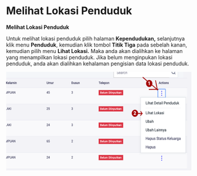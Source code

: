 # Melihat Lokasi Penduduk

**Melihat Lokasi Penduduk**

Untuk melihat lokasi penduduk pilih halaman **Kependudukan,** selanjutnya klik menu **Penduduk**, kemudian klik tombol **Titik Tiga** pada sebelah kanan, kemudian pilih menu **Lihat Lokasi.** Maka anda akan dialihkan ke halaman yang menampilkan lokasi penduduk. Jika belum menginpukan lokasi penduduk, anda akan dialihkan kehalaman pengisian data lokasi penduduk.

![](../../../.gitbook/assets/10.png)

